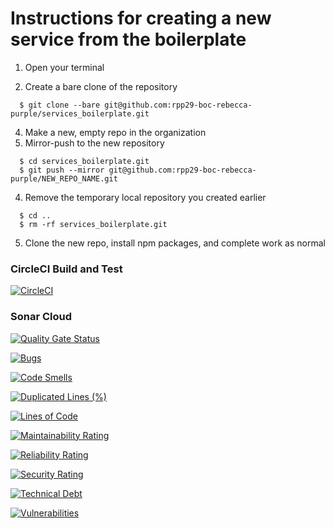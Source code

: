 # Instructions for creating a new service from the boilerplate

1. Open your terminal

2. Create a bare clone of the repository

```
  $ git clone --bare git@github.com:rpp29-boc-rebecca-purple/services_boilerplate.git
```

4. Make a new, empty repo in the organization
6. Mirror-push to the new repository

```
  $ cd services_boilerplate.git
  $ git push --mirror git@github.com:rpp29-boc-rebecca-purple/NEW_REPO_NAME.git
```

4. Remove the temporary local repository you created earlier

```
  $ cd ..
  $ rm -rf services_boilerplate.git
```

5. Clone the new repo, install npm packages, and complete work as normal

### CircleCI Build and Test

[![CircleCI](https://circleci.com/gh/rpp29-boc-rebecca-purple/users-service/tree/main.svg?style=svg)](https://circleci.com/gh/rpp29-boc-rebecca-purple/users-service/tree/main)

### Sonar Cloud

[![Quality Gate Status](https://sonarcloud.io/api/project_badges/measure?project=rpp29-boc-rebecca-purple_users-service&metric=alert_status)](https://sonarcloud.io/summary/new_code?id=rpp29-boc-rebecca-purple_users-service)

[![Bugs](https://sonarcloud.io/api/project_badges/measure?project=rpp29-boc-rebecca-purple_users-service&metric=bugs)](https://sonarcloud.io/summary/new_code?id=rpp29-boc-rebecca-purple_users-service)

[![Code Smells](https://sonarcloud.io/api/project_badges/measure?project=rpp29-boc-rebecca-purple_users-service&metric=code_smells)](https://sonarcloud.io/summary/new_code?id=rpp29-boc-rebecca-purple_users-service)

[![Duplicated Lines (%)](https://sonarcloud.io/api/project_badges/measure?project=rpp29-boc-rebecca-purple_users-service&metric=duplicated_lines_density)](https://sonarcloud.io/summary/new_code?id=rpp29-boc-rebecca-purple_users-service)

[![Lines of Code](https://sonarcloud.io/api/project_badges/measure?project=rpp29-boc-rebecca-purple_users-service&metric=ncloc)](https://sonarcloud.io/summary/new_code?id=rpp29-boc-rebecca-purple_users-service)

[![Maintainability Rating](https://sonarcloud.io/api/project_badges/measure?project=rpp29-boc-rebecca-purple_users-service&metric=sqale_rating)](https://sonarcloud.io/summary/new_code?id=rpp29-boc-rebecca-purple_users-service)

[![Reliability Rating](https://sonarcloud.io/api/project_badges/measure?project=rpp29-boc-rebecca-purple_users-service&metric=reliability_rating)](https://sonarcloud.io/summary/new_code?id=rpp29-boc-rebecca-purple_users-service)

[![Security Rating](https://sonarcloud.io/api/project_badges/measure?project=rpp29-boc-rebecca-purple_users-service&metric=security_rating)](https://sonarcloud.io/summary/new_code?id=rpp29-boc-rebecca-purple_users-service)

[![Technical Debt](https://sonarcloud.io/api/project_badges/measure?project=rpp29-boc-rebecca-purple_users-service&metric=sqale_index)](https://sonarcloud.io/summary/new_code?id=rpp29-boc-rebecca-purple_users-service)

[![Vulnerabilities](https://sonarcloud.io/api/project_badges/measure?project=rpp29-boc-rebecca-purple_users-service&metric=vulnerabilities)](https://sonarcloud.io/summary/new_code?id=rpp29-boc-rebecca-purple_users-service)
